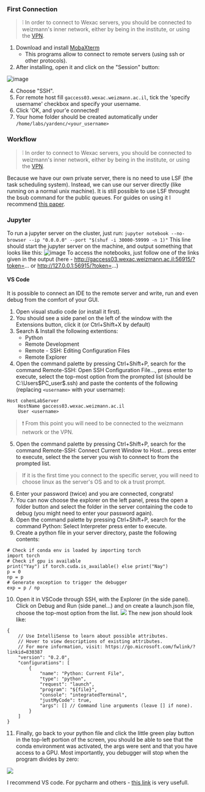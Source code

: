 ### First Connection
> ❕ In order to connect to Wexac servers, you should be connected to weizmann's inner network, either by being in the institute, or using the [VPN](https://www.weizmann.ac.il/WIT/network-services-campus-internet/remote-access/vpn).
1. Download and install [MobaXterm](https://mobaxterm.mobatek.net/download-home-edition.html)
	- This programs allow to connect to remote servers (using ssh or other protocols).
2. After installing, open it and click on the "Session" button:

![image](https://user-images.githubusercontent.com/19908942/209854676-74feed0d-2ce5-4177-9c4c-d23f2af5868e.png)

4. Choose "SSH".
5. For remote host fill `gaccess03.wexac.weizmann.ac.il`, tick the 'specify username' checkbox and specify your username.
6. Click 'OK, and your'e connected!
7. Your home folder should be created automatically under `/home/labs/yardenc/<your_username>`
### Workflow
> ❕ In order to connect to Wexac servers, you should be connected to weizmann's inner network, either by being in the institute, or using the [VPN](https://www.weizmann.ac.il/WIT/network-services-campus-internet/remote-access/vpn).

Because we have our own private server, there is no need to use LSF (the task scheduling system). Instead, we can use our server directly (like running on a normal unix machine).
It is still possible to use LSF throught the bsub command for the public queues. For guides on using it I recommend [this paper](https://paper.dropbox.com/doc/Working-in-WAIC--BvuZ80vJqWyd3u_8zD2rBuk_Ag-ab6XDkhtm2V2zqt42ykmA#:uid=587511013478669504938403&h2=Jobs-Scheduler-(LSF)).

### Jupyter
To run a jupyter server on the cluster, just run:
`jupyter notebook --no-browser --ip "0.0.0.0" --port "$(shuf -i 30000-59999 -n 1)"`
This line should start the jupyter server on the machine, and output something that looks like this:
![image](https://user-images.githubusercontent.com/19908942/209867137-e8e572b1-000c-43d4-9683-e05da9f2f88e.png)
To access the notebooks, just follow one of the links given in the output (here - http://gaccess03.wexac.weizmann.ac.il:56915/?token=... or http://127.0.0.1:56915/?token=...)


#### VS Code
It is possible to connect an IDE to the remote server and write, run and even debug from the comfort of your GUI. 
1. Open visual studio code (or install it first).
2.  You should see a side panel on the left of the window with the Extensions button, click it  (or  Ctrl+Shift+X by default)
3.  Search & Install the following extentions:
	- Python 
	- Remote Development
	- Remote - SSH: Editing Configuration Files
	- Remote Explorer
4.  Open the command palette by pressing Ctrl+Shift+P, search for the command Remote-SSH: Open SSH Configuration File..., press enter to execute, select the top-most option from the prompted list  (should be C:\Users\$PC_user$\.ssh) and paste the contents of the following (replacing `<username>` with your username):
```
Host cohenLabServer
	HostName gaccess03.wexac.weizmann.ac.il
	User <username>
```
> ❗ From this point you will need to be connected to the weizmann network or the VPN.
5. Open the command palette by pressing Ctrl+Shift+P, search for the command  Remote-SSH: Connect Current Window to Host... press enter to execute, select the the server you wish to connect to from the prompted list.
>If it is the first time you connect to the specific server, you will need to choose linux as the server's OS and to ok a trust prompt.
6. Enter your password  (twice) and you are connected, congrats!
7.  You can now choose the explorer on the left panel, press the open a folder button and select the folder in the server containing the code to debug  (you might need to enter your password again).
8.  Open the command palette by pressing Ctrl+Shift+P, search for the command Python: Select Interpreter press enter to execute.
9.  Create a python file in your server directory, paste the following contents:
```
# Check if conda env is loaded by importing torch
import torch
# Check if gpu is available
print("Yay") if torch.cuda.is_available() else print("Nay")
p = 0
np = p
# Generate exception to trigger the debugger
exp = p / np
```
10.  Open it in VSCode through SSH, with the Explorer  (in the side panel). Click on Debug and Run  (side panel…) and on create a launch.json file, choose the top-most option from the list.
![](https://paper-attachments.dropboxusercontent.com/s_039E9F37E2012DD0D38B767B63D3A81987013B8F48B0A85E9D5CF3951F79BF11_1650730633214_debug1.png)
The new json should look like:
```
{
	// Use IntelliSense to learn about possible attributes.
	// Hover to view descriptions of existing attributes.
	// For more information, visit: https://go.microsoft.com/fwlink/?linkid=830387
	"version": "0.2.0",
	"configurations": [
		{
			"name": "Python: Current File",
			"type": "python",
			"request": "launch",
			"program": "${file}",
			"console": "integratedTerminal",
			"justMyCode": true,
			"args": [] // Command line arguments (leave [] if none).
		}
	]
}
```
11.  Finally, go back to your python file and click the little green play button in the top-left portion of the screen, you should be able to see that the conda environment was activated, the args were sent and that you have access to a GPU. Most importantly, you debugger will stop when the program divides by zero:

![](https://paper-attachments.dropboxusercontent.com/s_4E1F293CB99E22616BFDBE31816C177E6E041C1A376ED13650D413A07BFA94AE_1650732014401_debug2.png)

I recommend VS code. For pycharm and others - [this link](https://paper.dropbox.com/doc/Working-in-WAIC--BvuZ80vJqWyd3u_8zD2rBuk_Ag-ab6XDkhtm2V2zqt42ykmA#:uid=780812085531233133160523&h2=IDEs) is very usefull. 
